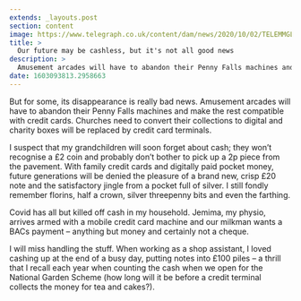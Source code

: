 ```yaml
--- 
extends: _layouts.post 
section: content 
image: https://www.telegraph.co.uk/content/dam/news/2020/10/02/TELEMMGLPICT000114340962_trans_NvBQzQNjv4BqM37qcIWR9CtrqmiMdQVx7Kpe9GJ59TK9VEwkiWfefGA.jpeg?impolicy=logo-overlay 
title: > 
  Our future may be cashless, but it's not all good news 
description: > 
  Amusement arcades will have to abandon their Penny Falls machines and make the rest compatible with credit cards.Churches need to convert their collections to digital and charity boxes will be replaced by credit card terminals.I suspect that my grandchildren will soon forget about cash; they won’t recognise a £2 coin and probably don’t bother to pick up a 2p piece from the pavement.With family credit cards and digitally paid pocket money, future generations will be denied the pleasure of a brand new, crisp £20 note and the satisfactory jingle from a pocket full of silver.Jemima, my physio, arrives armed with a mobile credit card machine and our milkman wants a BACs payment – anything but money and certainly not a cheque. 
date: 1603093813.2958663 
--- 
```

<div><p>But for some, its disappearance&#160;is really bad news. Amusement arcades will have to abandon their Penny Falls machines and make the rest compatible with credit cards. Churches need to convert their collections to digital and charity boxes will be replaced by credit card terminals.</p>
<p>I suspect that my grandchildren will soon forget about cash; they won&#8217;t recognise a &#163;2 coin and probably don&#8217;t bother to pick up a 2p piece from the pavement. With family credit cards and digitally paid pocket money, future generations will be denied the pleasure of a brand new, crisp &#163;20 note and the satisfactory jingle from a pocket full of silver. I still fondly remember florins, half a crown, silver threepenny bits and even the farthing.</p>
<p>Covid has all but killed off cash in my household. Jemima, my physio, arrives armed with a mobile credit card machine and our milkman wants a BACs payment &#8211; anything but money and certainly not a cheque.</p>
<p>I will miss handling the stuff. When working as a shop assistant, I loved cashing up at the end of a busy day, putting notes into &#163;100 piles &#8211; a thrill that I recall each year when counting the cash when we open for the National Garden Scheme (how long will it be before a credit terminal collects the money for tea and cakes?).</p>
</div>